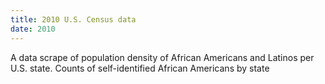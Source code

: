 ```yaml
---
title: 2010 U.S. Census data
date: 2010
---
```

A data scrape of population density of African Americans and Latinos per U.S. 
state. Counts of self-identified African Americans by state

